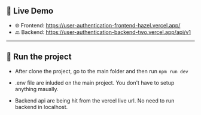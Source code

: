 ## 🔗 Live Demo

- 🌐 Frontend: https://user-authentication-frontend-hazel.vercel.app/
- 🔙 Backend: https://user-authentication-backend-two.vercel.app/api/v1

---


## 🔗 Run the project
- After clone the project, go to the main folder and then run `npm run dev`

- .env file are inluded on the main project. You don't have to setup anything maually.
- Backend api are being hit from the vercel live url. No need to run backend in localhost.